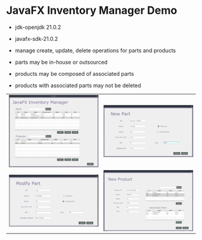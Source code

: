 # JavaFX Inventory Manager Demo

- jdk-openjdk 21.0.2
- javafx-sdk-21.0.2

- manage create, update, delete operations for parts and products
- parts may be in-house or outsourced
- products may be composed of associated parts
- products with associated parts may not be deleted

<table>
  <tr>
    <td align="center"><img src="/screenshots/landingPage.png" alt="landing page" width="450" /></td>
    <td><img src="/screenshots/newPart.png" alt="new part page" width="500" /></td>
  </tr>
  <tr>
    <td><img src="/screenshots/modifyPart.png" alt="modify part page" width="500" /></td>
    <td><img src="/screenshots/newProduct.png" alt="new product page" width="500" /></td>
  </tr>
</table>
